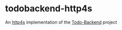 todobackend-http4s
==================

An [http4s](http://http4s.org/) implementation of the [Todo-Backend](http://www.todobackend.com/) project
